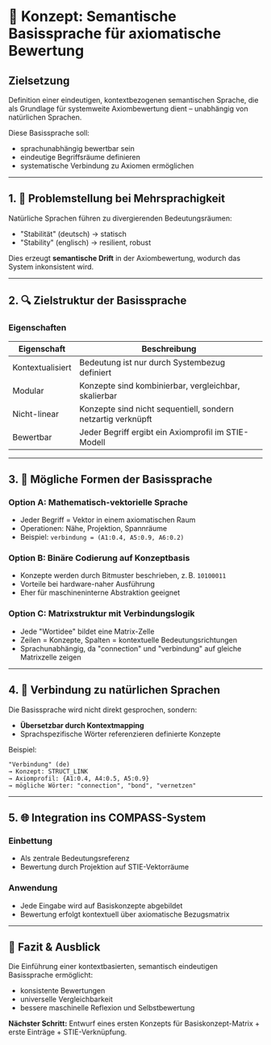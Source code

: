 # 📘 Konzept: Semantische Basissprache für axiomatische Bewertung

## Zielsetzung

Definition einer eindeutigen, kontextbezogenen semantischen Sprache, die als Grundlage für systemweite Axiombewertung dient – unabhängig von natürlichen Sprachen.

Diese Basissprache soll:

- sprachunabhängig bewertbar sein
- eindeutige Begriffsräume definieren
- systematische Verbindung zu Axiomen ermöglichen

---

## 1. 🧭 Problemstellung bei Mehrsprachigkeit

Natürliche Sprachen führen zu divergierenden Bedeutungsräumen:

- "Stabilität" (deutsch) → statisch
- "Stability" (englisch) → resilient, robust

Dies erzeugt **semantische Drift** in der Axiombewertung, wodurch das System inkonsistent wird.

---

## 2. 🔍 Zielstruktur der Basissprache

### Eigenschaften

| Eigenschaft      | Beschreibung                                                 |
| ---------------- | ------------------------------------------------------------ |
| Kontextualisiert | Bedeutung ist nur durch Systembezug definiert                |
| Modular          | Konzepte sind kombinierbar, vergleichbar, skalierbar         |
| Nicht-linear     | Konzepte sind nicht sequentiell, sondern netzartig verknüpft |
| Bewertbar        | Jeder Begriff ergibt ein Axiomprofil im STIE-Modell          |

---

## 3. 🧠 Mögliche Formen der Basissprache

### Option A: **Mathematisch-vektorielle Sprache**

- Jeder Begriff = Vektor in einem axiomatischen Raum
- Operationen: Nähe, Projektion, Spannräume
- Beispiel: `verbindung = (A1:0.4, A5:0.9, A6:0.2)`

### Option B: **Binäre Codierung auf Konzeptbasis**

- Konzepte werden durch Bitmuster beschrieben, z. B. `10100011`
- Vorteile bei hardware-naher Ausführung
- Eher für maschineninterne Abstraktion geeignet

### Option C: **Matrixstruktur mit Verbindungslogik**

- Jede "Wortidee" bildet eine Matrix-Zelle
- Zeilen = Konzepte, Spalten = kontextuelle Bedeutungsrichtungen
- Sprachunabhängig, da "connection" und "verbindung" auf gleiche Matrixzelle zeigen

---

## 4. 🔁 Verbindung zu natürlichen Sprachen

Die Basissprache wird nicht direkt gesprochen, sondern:

- **Übersetzbar durch Kontextmapping**
- Sprachspezifische Wörter referenzieren definierte Konzepte

Beispiel:

```text
"Verbindung" (de)
→ Konzept: STRUCT_LINK
→ Axiomprofil: {A1:0.4, A4:0.5, A5:0.9}
→ mögliche Wörter: "connection", "bond", "vernetzen"
```

---

## 5. 🌐 Integration ins COMPASS-System

### Einbettung

- Als zentrale Bedeutungsreferenz
- Bewertung durch Projektion auf STIE-Vektorräume

### Anwendung

- Jede Eingabe wird auf Basiskonzepte abgebildet
- Bewertung erfolgt kontextuell über axiomatische Bezugsmatrix

---

## 📌 Fazit & Ausblick

Die Einführung einer kontextbasierten, semantisch eindeutigen Basissprache ermöglicht:

- konsistente Bewertungen
- universelle Vergleichbarkeit
- bessere maschinelle Reflexion und Selbstbewertung

**Nächster Schritt:** Entwurf eines ersten Konzepts für Basiskonzept-Matrix + erste Einträge + STIE-Verknüpfung.

